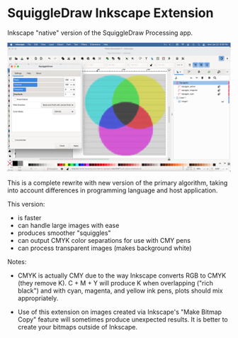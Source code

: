 # SquiggleDraw Inkscape Extension
 
Inkscape "native" version of the SquiggleDraw Processing app.

![SquiggleDraw UI with CMYK Example](./images/ss_1.png?raw=true)

This is a complete rewrite with new version of the primary algorithm, taking into account differences in programming language and host application.

This version:
- is faster
- can handle large images with ease
- produces smoother "squiggles"
- can output CMYK color separations for use with CMY pens
- can process transparent images (makes background white)

Notes:

- CMYK is actually CMY due to the way Inkscape converts RGB to CMYK (they remove K). C + M + Y will produce K when overlapping ("rich black") and with cyan, magenta, and yellow ink pens, plots should mix appropriately.

- Use of this extension on images created via Inkscape's "Make Bitmap Copy" feature will sometimes produce unexpected results. It is better to create your bitmaps outside of Inkscape.
